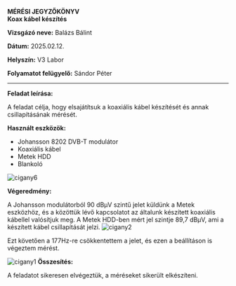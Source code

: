**MÉRÉSI JEGYZŐKÖNYV**  
**Koax kábel készítés**  

**Vizsgázó neve:** Balázs Bálint

**Dátum:** 2025.02.12.

**Helyszín:** V3 Labor

**Folyamatot felügyelő:** Sándor Péter  

---

**Feladat leírása:**

A feladat célja, hogy elsajátítsuk a koaxiális kábel készítését és annak csillapításának mérését.

**Használt eszközök:**

- Johansson 8202 DVB-T modulátor
- Koaxiális kábel
- Metek HDD
- Blankoló
 
![cigany6](https://github.com/user-attachments/assets/43ab2296-4b2d-4b6d-88af-6f03e9119b02)


**Végeredmény:**

A Johansson modulátorból 90 dBµV szintű jelet küldünk a Metek eszközhöz, és a közöttük lévő kapcsolatot az általunk készített koaxiális kábellel valósítjuk meg. A Metek HDD-ben mért jel szintje 89,7 dBµV, ami a készített kábel csillapítását jelzi.
![cigany2](https://github.com/user-attachments/assets/8615d3fa-2aaa-4b0e-83f4-7a80356257a7) 

 Ezt követően a 177Hz-re csökkentettem a jelet, és ezen a beállításon is végeztem mérést.
 
![cigany1](https://github.com/user-attachments/assets/47a56373-b302-4bc4-bdae-5f13ec20c0e3)
**Összesítés:**

A feladatot sikeresen elvégeztük, a méréseket sikerült elkészíteni.
